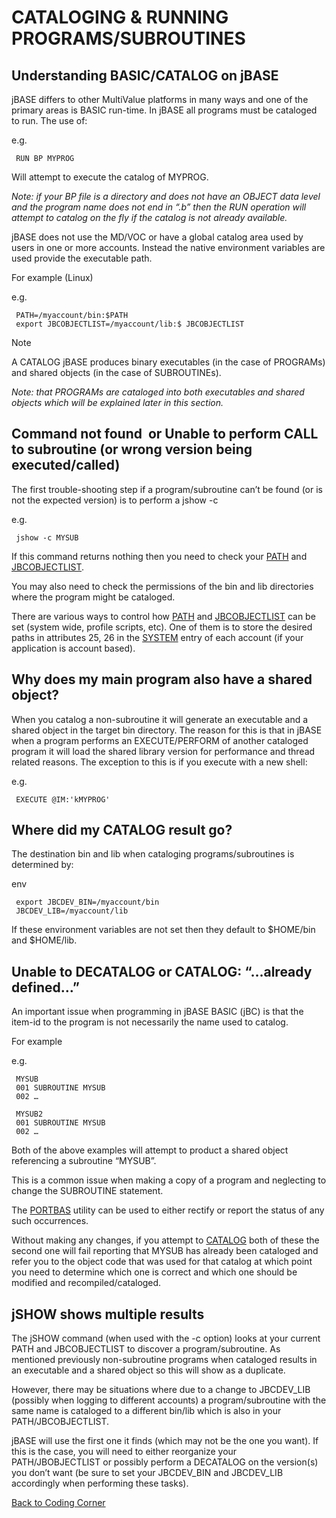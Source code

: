 # CATALOGING & RUNNING PROGRAMS/SUBROUTINES

<PageHeader />

## Understanding BASIC/CATALOG on jBASE

jBASE differs to other MultiValue platforms in many ways and one of the primary areas is BASIC run-time. In jBASE all programs must be cataloged to run. The use of:

e.g.

```
 RUN BP MYPROG
```

Will attempt to execute the catalog of MYPROG.

*Note: if your BP file is a directory and does not have an OBJECT data level and the program name does not end in “.b” then the RUN operation will attempt to catalog on the fly if the catalog is not already available.*

jBASE does not use the MD/VOC or have a global catalog area used by users in one or more accounts. Instead the native environment variables are used provide the executable path.

For example (Linux)

e.g.

```
 PATH=/myaccount/bin:$PATH
 export JBCOBJECTLIST=/myaccount/lib:$ JBCOBJECTLIST
```

Note

A CATALOG jBASE produces binary executables (in the case of PROGRAMs) and shared objects (in the case of SUBROUTINEs).

*Note: that PROGRAMs are cataloged into both executables and shared objects which will be explained later in this section.*

## Command not found  or Unable to perform CALL to subroutine (or wrong version being executed/called)

The first trouble-shooting step if a program/subroutine can’t be found (or is not the expected version) is to perform a jshow -c

e.g.

```
 jshow -c MYSUB
```

If this command returns nothing then you need to check your [PATH](../../environment-variables/path/README.md) and [JBCOBJECTLIST](../../environment-variables/jbcobjectlist/README.md).

You may also need to check the permissions of the bin and lib directories where the program might be cataloged.

There are various ways to control how [PATH](../../environment-variables/path/README.md) and [JBCOBJECTLIST](../../environment-variables/jbcobjectlist/README.md) can be set (system wide, profile scripts, etc). One of them is to store the desired paths in attributes 25, 26 in the [SYSTEM](../../environment-variables/system-file/README.md) entry of each account (if your application is account based).

## Why does my main program also have a shared object?

When you catalog a non-subroutine it will generate an executable and a shared object in the target bin directory. The reason for this is that in jBASE when a program performs an EXECUTE/PERFORM of another cataloged program it will load the shared library version for performance and thread related reasons. The exception to this is if you execute with a new shell:

e.g.

```
 EXECUTE @IM:'kMYPROG'
```

## Where did my CATALOG result go?

The destination bin and lib when cataloging programs/subroutines is determined by:

env

```
 export JBCDEV_BIN=/myaccount/bin
 JBCDEV_LIB=/myaccount/lib
```

If these environment variables are not set then they default to $HOME/bin and $HOME/lib.

## Unable to DECATALOG or CATALOG: “…already defined…”

An important issue when programming in jBASE BASIC (jBC) is that the item-id to the program is not necessarily the name used to catalog.

For example

e.g.

```
 MYSUB
 001 SUBROUTINE MYSUB
 002 …
```

```
 MYSUB2
 001 SUBROUTINE MYSUB
 002 …
```

Both of the above examples will attempt to product a shared object referencing a subroutine “MYSUB”.

This is a common issue when making a copy of a program and neglecting to change the SUBROUTINE statement.

The [PORTBAS](../../migration-station/articles/portbas/README.md) utility can be used to either rectify or report the status of any such occurrences.

Without making any changes, if you attempt to [CATALOG](../../jbase-basic-(jbc)/catalog/README.md) both of these the second one will fail reporting that MYSUB has already been cataloged and refer you to the object code that was used for that catalog at which point you need to determine which one is correct and which one should be modified and recompiled/cataloged.

## jSHOW shows multiple results

The jSHOW command (when used with the -c option) looks at your current PATH and JBCOBJECTLIST to discover a program/subroutine. As mentioned previously non-subroutine programs when cataloged results in an executable and a shared object so this will show as a duplicate.

However, there may be situations where due to a change to JBCDEV\_LIB (possibly when logging to different accounts) a program/subroutine with the same name is cataloged to a different bin/lib which is also in your PATH/JBCOBJECTLIST.

jBASE will use the first one it finds (which may not be the one you want). If this is the case, you will need to either reorganize your PATH/JBOBJECTLIST or possibly perform a DECATALOG on the version(s) you don’t want (be sure to set your JBCDEV\_BIN and JBCDEV\_LIB accordingly when performing these tasks).

[Back to Coding Corner](./../README.md)

  
<PageFooter />

